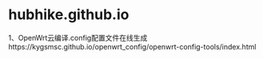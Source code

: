 # hubhike.github.io
1、OpenWrt云编译.config配置文件在线生成https://kygsmsc.github.io/openwrt_config/openwrt-config-tools/index.html
